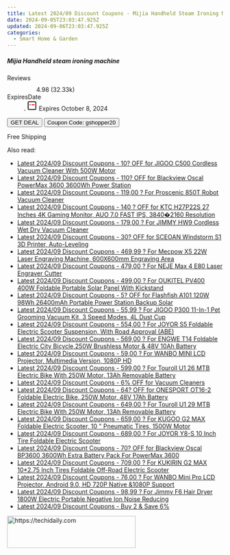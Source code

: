 ```yaml
---
title: Latest 2024/09 Discount Coupons - Mijia Handheld Steam Ironing Machine
date: 2024-09-05T23:03:47.925Z
updated: 2024-09-06T23:03:47.925Z
categories:
  - Smart Home & Garden
---
```



<div class="max-w-4xl mx-auto grid grid-cols-1 lg:max-w-5xl lg:gap-x-20 lg:grid-cols-2">
  <div class="relative p-3 col-start-1 row-start-1 flex flex-col-reverse rounded-lg bg-gradient-to-t from-black/75 via-black/0 sm:bg-none sm:row-start-2 sm:p-0 lg:row-start-1">
    <h5 class="mt-1 text-lg font-semibold text-white sm:text-slate-900 md:text-2xl dark:sm:text-white">Mijia Handheld steam ironing machine</h5>
  </div>
  
  <div class="col-start-1 col-end-3 row-start-1 grid gap-4 sm:mb-6 sm:grid-cols-4 lg:col-start-2 lg:row-span-6 lg:row-end-6 lg:mb-0 lg:gap-6">
    
  </div>
  <dl class="row-start-2 mt-4 flex items-center text-xs font-medium sm:row-start-3 sm:mt-1 md:mt-2.5 lg:row-start-2">
    <dt class="sr-only">Reviews</dt>
    <dd class="flex items-center text-indigo-600 dark:text-indigo-400">
      <svg width="24" height="24" fill="none" aria-hidden="true" class="mr-1 stroke-current dark:stroke-indigo-500">
        <path d="m12 5 2 5h5l-4 4 2.103 5L12 16l-5.103 3L9 14l-4-4h5l2-5Z" stroke-width="2" stroke-linecap="round" stroke-linejoin="round" />
      </svg>
      <span>4.98 <span class="font-normal text-slate-400">(32.33k)</span></span>
    </dd>
    <dt class="sr-only">ExpiresDate</dt>
    <dd class="flex items-center">
      <svg width="2" height="2" aria-hidden="true" fill="currentColor" class="mx-3 text-slate-300">
        <circle cx="1" cy="1" r="1" />
      </svg>
      <svg width="24" height="24" viewBox="0 0 24 24" fill="none" stroke="currentColor" stroke-width="2">
        <rect x="3" y="3" width="18" height="18" rx="2" fill="#fff" />
        <path d="M6 10L18 10" stroke="red" stroke-width="2" fill="none" />
        <path d="M10 6L10 18" stroke="#fff" stroke-width="2" fill="none" />
      </svg>
      Expires October 8, 2024    </dd>
  </dl>
  <div class="col-start-1 row-start-3 mt-4 self-center sm:col-start-2 sm:row-span-2 sm:row-start-2 sm:mt-0 lg:col-start-1 lg:row-start-3 lg:row-end-4 lg:mt-6">
    <button type="button" onClick="javascript:window.open(decodeURIComponent('https%3A%2F%2Fwww.shareasale.com%2Fu.cfm%3Fd%3D1118642%26m%3D97331%26u%3D4338022'), '_blank');void(0);" class="rounded-lg bg-red-600 px-3 py-2 text-sm font-medium leading-6 text-white">GET DEAL</button>
    <button type="button" onClick="javascript:window.open(decodeURIComponent('https%3A%2F%2Fwww.shareasale.com%2Fu.cfm%3Fd%3D1118642%26m%3D97331%26u%3D4338022'), '_blank');void(0);" class="border-dashed border-2 border-indigo-600 bg-green-100 text-sm leading-6 font-medium py-2 px-3 rounded-lg">Coupon Code: gshopper20</button>
  </div>
  <p class="col-start-1 mt-4 text-sm leading-6 sm:col-span-2 lg:col-span-1 lg:row-start-4 lg:mt-6 dark:text-slate-400">
    Free Shipping 
  </p>
</div>
<span class="atpl-alsoreadstyle">Also read:</span>
<div><ul>
<li><a href="https://coupons.techidaily.com/coupon-1113425-share-77450-sale/"><u>Latest 2024/09 Discount Coupons - 10? OFF for JIGOO C500 Cordless Vacuum Cleaner With 500W Motor</u></a></li>
<li><a href="https://coupons.techidaily.com/coupon-1113461-share-77450-sale/"><u>Latest 2024/09 Discount Coupons - 110? OFF for Blackview Oscal PowerMax 3600 3600Wh Power Station</u></a></li>
<li><a href="https://coupons.techidaily.com/coupon-752737-share-77450-sale/"><u>Latest 2024/09 Discount Coupons - 119,00 ? For Proscenic 850T Robot Vacuum Cleaner</u></a></li>
<li><a href="https://coupons.techidaily.com/coupon-1114575-share-77450-sale/"><u>Latest 2024/09 Discount Coupons - 140 ? OFF for KTC H27P22S 27 Inches 4K Gaming Monitor, AUO 7.0 FAST IPS, 3840�2160 Resolution</u></a></li>
<li><a href="https://coupons.techidaily.com/coupon-1108701-share-77450-sale/"><u>Latest 2024/09 Discount Coupons - 179,00 ? For JIMMY HW9 Cordless Wet Dry Vacuum Cleaner</u></a></li>
<li><a href="https://coupons.techidaily.com/coupon-1110625-share-77450-sale/"><u>Latest 2024/09 Discount Coupons - 30? OFF for SCEOAN Windstorm S1 3D Printer, Auto-Leveling</u></a></li>
<li><a href="https://coupons.techidaily.com/coupon-1081671-share-77450-sale/"><u>Latest 2024/09 Discount Coupons - 469,99 ? For Mecpow X5 22W Laser Engraving Machine, 600X600mm Engraving Area</u></a></li>
<li><a href="https://coupons.techidaily.com/coupon-1106573-share-77450-sale/"><u>Latest 2024/09 Discount Coupons - 479,00 ? For NEJE Max 4 E80 Laser Engraver Cutter</u></a></li>
<li><a href="https://coupons.techidaily.com/coupon-1056132-share-77450-sale/"><u>Latest 2024/09 Discount Coupons - 499,00 ? For OUKITEL PV400 400W Foldable Portable Solar Panel With Kickstand</u></a></li>
<li><a href="https://coupons.techidaily.com/coupon-1112809-share-77450-sale/"><u>Latest 2024/09 Discount Coupons - 5? OFF for Flashfish A101 120W 98Wh 26400mAh Portable Power Station Backup Solar</u></a></li>
<li><a href="https://coupons.techidaily.com/coupon-1080561-share-77450-sale/"><u>Latest 2024/09 Discount Coupons - 55,99 ? For JIGOO P300 11-In-1 Pet Grooming Vacuum Kit, 3 Speed Modes, 4L Dust Cup</u></a></li>
<li><a href="https://coupons.techidaily.com/coupon-1020432-share-77450-sale/"><u>Latest 2024/09 Discount Coupons - 554,00 ? For JOYOR S5 Foldable Electric Scooter Suspension, With Road Approval (ABE)</u></a></li>
<li><a href="https://coupons.techidaily.com/coupon-1093808-share-77450-sale/"><u>Latest 2024/09 Discount Coupons - 569,00 ? For ENGWE T14 Foldable Electric City Bicycle,250W Brushless Motor & 48V 10Ah Battery</u></a></li>
<li><a href="https://coupons.techidaily.com/coupon-1099684-share-77450-sale/"><u>Latest 2024/09 Discount Coupons - 59,00 ? For WANBO MINI LCD Projector, Multimedia Version, 1080P HD</u></a></li>
<li><a href="https://coupons.techidaily.com/coupon-1106554-share-77450-sale/"><u>Latest 2024/09 Discount Coupons - 599,00 ? For Touroll U1 26 MTB Electric Bike With 250W Motor, 13Ah Removable Battery</u></a></li>
<li><a href="https://coupons.techidaily.com/coupon-1080534-share-77450-sale/"><u>Latest 2024/09 Discount Coupons - 6% OFF for Vacuum Cleaners</u></a></li>
<li><a href="https://coupons.techidaily.com/coupon-1111078-share-77450-sale/"><u>Latest 2024/09 Discount Coupons - 64? OFF for ONESPORT OT16-2 Foldable Electric Bike, 250W Motor, 48V 17Ah Battery</u></a></li>
<li><a href="https://coupons.techidaily.com/coupon-1106555-share-77450-sale/"><u>Latest 2024/09 Discount Coupons - 649,00 ? For Touroll U1 29 MTB Electric Bike With 250W Motor, 13Ah Removable Battery</u></a></li>
<li><a href="https://coupons.techidaily.com/coupon-1083522-share-77450-sale/"><u>Latest 2024/09 Discount Coupons - 659,00 ? For KUGOO G2 MAX Foldable Electric Scooter, 10 " Pneumatic Tires, 1500W Motor</u></a></li>
<li><a href="https://coupons.techidaily.com/coupon-1020426-share-77450-sale/"><u>Latest 2024/09 Discount Coupons - 689,00 ? For JOYOR Y8-S 10 Inch Tire Foldable Electric Scooter</u></a></li>
<li><a href="https://coupons.techidaily.com/coupon-1113462-share-77450-sale/"><u>Latest 2024/09 Discount Coupons - 70? OFF for Blackview Oscal BP3600 3600Wh Extra Battery Pack For PowerMax 3600</u></a></li>
<li><a href="https://coupons.techidaily.com/coupon-1054317-share-77450-sale/"><u>Latest 2024/09 Discount Coupons - 709,00 ? For KUKIRIN G2 MAX 10*2.75 Inch Tires Foldable Off-Road Electric Scooter</u></a></li>
<li><a href="https://coupons.techidaily.com/coupon-1099687-share-77450-sale/"><u>Latest 2024/09 Discount Coupons - 76,00 ? For WANBO Mini Pro LCD Projector, Android 9.0, HD 720P Native &1080P Support</u></a></li>
<li><a href="https://coupons.techidaily.com/coupon-972262-share-77450-sale/"><u>Latest 2024/09 Discount Coupons - 98,99 ? For Jimmy F6 Hair Dryer 1800W Electric Portable Negative Ion Noise Reducing</u></a></li>
<li><a href="https://coupons.techidaily.com/coupon-1109154-share-77450-sale/"><u>Latest 2024/09 Discount Coupons - Buy 2 & Save 6%</u></a></li>
</ul></div>

<ins class="adsbygoogle"
      style="display:block"
      data-ad-client="ca-pub-7571918770474297"
      data-ad-slot="8358498916"
      data-ad-format="auto"
      data-full-width-responsive="true"></ins>
<!-- affiliate ads begin -->
<a href="https://25home.pxf.io/c/5597632/2123475/16836" target="_top" id="2123475">
  <img src="//a.impactradius-go.com/display-ad/16836-2123475" border="0" alt="https://techidaily.com" width="300" height="75"/>
</a>
<img height="0" width="0" src="https://25home.pxf.io/i/5597632/2123475/16836" style="position:absolute;visibility:hidden;" border="0" />
<!-- affiliate ads end -->